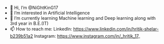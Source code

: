 - 👋 Hi, I’m @NiGhtKinG17
- 👀 I’m interested in Artificial Intelligence 
- 🌱 I’m currently learning Machine learning and Deep learning along with 3rd year in B.E.(IT)
- 📫 How to reach me: LinkedIn: https://www.linkedin.com/in/hritik-shelar-b239b51a2
                      Instagram: https://www.instagram.com/in/_hritik_17_

<!---
NiGhtKinG17/NiGhtKinG17 is a ✨ special ✨ repository because its `README.md` (this file) appears on your GitHub profile.
You can click the Preview link to take a look at your changes.
--->
